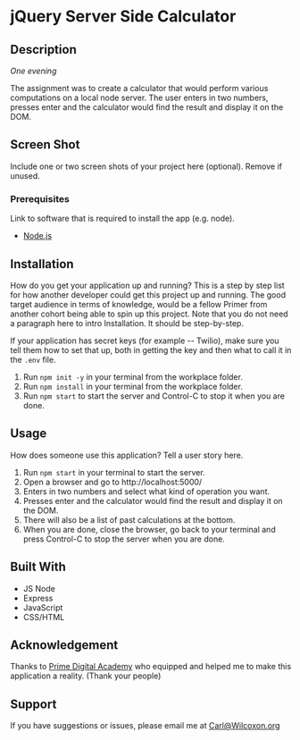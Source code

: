 # jQuery Server Side Calculator

## Description

_One evening_

The assignment was to create a calculator that would perform various computations on a local node server. The user enters in two numbers, presses enter and the calculator would find the result and display it on the DOM.


## Screen Shot

Include one or two screen shots of your project here (optional). Remove if unused.

### Prerequisites

Link to software that is required to install the app (e.g. node).

- [Node.js](https://nodejs.org/en/)

## Installation


How do you get your application up and running? This is a step by step list for how another developer could get this project up and running. The good target audience in terms of knowledge, would be a fellow Primer from another cohort being able to spin up this project. Note that you do not need a paragraph here to intro Installation. It should be step-by-step.

If your application has secret keys (for example --  Twilio), make sure you tell them how to set that up, both in getting the key and then what to call it in the `.env` file.

1. Run `npm init -y` in your terminal from the workplace folder.
2. Run `npm install` in your terminal from the workplace folder.
3. Run `npm start` to start the server and Control-C to stop it when you are done.

## Usage
How does someone use this application? Tell a user story here.

1. Run `npm start` in your terminal to start the server.
2. Open a browser and go to http://localhost:5000/
3. Enters in two numbers and select what kind of operation you want.
4. Presses enter and the calculator would find the result and display it on the DOM.
5. There will also be a list of past calculations at the bottom.
6. When you are done, close the browser, go back to your terminal and press Control-C to stop the server when you are done.

## Built With

- JS Node
- Express
- JavaScript
- CSS/HTML

## Acknowledgement
Thanks to [Prime Digital Academy](www.primeacademy.io) who equipped and helped me to make this application a reality. (Thank your people)

## Support
If you have suggestions or issues, please email me at [Carl@Wilcoxon.org](Carl@Wilcoxon.org)

